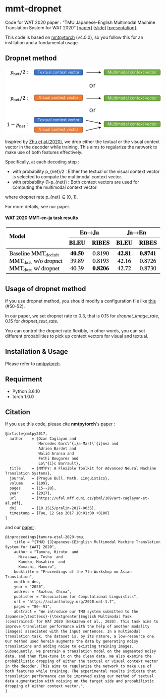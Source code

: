 # mmt-dropnet

Code for WAT 2020 paper : "TMU Japanese-English Multimodal Machine Translation System for WAT 2020" \[[paper](https://aclanthology.org/2020.wat-1.7/)\] \[[slide](https://speakerdeck.com/jinlafan/tmu-japanese-english-multimodal-machine-translation-system-for-wat-2020)\] \[[presentation](https://www.youtube.com/watch?v=pljsLkRMWDQ)\].

This code is based on [nmtpytorch](https://github.com/lium-lst/nmtpytorch/tree/v4.0.0) (v4.0.0), so you follow this for an instllation and a fundamental usage.

## Dropnet method
![dropnet_fig](docs/dropnet_fig.png?raw=true)

Inspired by [Zhu et al.(2020)](https://openreview.net/forum?id=Hyl7ygStwB), we drop either the textual or the visual context vector in the decoder while training.
This aims to regularize the network
to make use of both features effectively.

Specifically, at each decoding step :

- with probability p_{net}/2 : Either the textual or the visual context vector is selected to compute the multimodal context vector.
- with probability (1-p_{net}) : Both context vectors are used for computing the multimodal context vector.

where dropnet rate p_{net} ∈ [0, 1].

For more details, see our paper.

#### WAT 2020 MMT-en-ja task results
![dropnet_scores](docs/dropnet_scores.png)

## Usage of dropnet method
If you use dropnet method, you should modify a configuration file like [this](examples/v4.0.0/mmt-task-en-fr-multimodalatt-dropnet.conf) (#50-52).

In our paper, we set dropnet rate to 0.3, that is 0.15 for *dropnet_image_rate*, 0.15 for *dropnet_text_rate*.

You can control the dropnet rate flexibly, in other words, you can set different probabilities to pick up context vectors for visual and textual.

## Installation & Usage
Please refer to [nmtpytorch](https://github.com/lium-lst/nmtpytorch/tree/v4.0.0).
## Requirment
- Python 3.6.10
- torch 1.0.0

## Citation
If you use this code, please cite **nmtpytorch**'s [paper](https://ufal.mff.cuni.cz/pbml/109/art-caglayan-et-al.pdf) :
```
@article{nmtpy2017,
  author    = {Ozan Caglayan and
               Mercedes Garc\'{i}a-Mart\'{i}nez and
               Adrien Bardet and
               Walid Aransa and
               Fethi Bougares and
               Lo\"{i}c Barrault},
  title     = {NMTPY: A Flexible Toolkit for Advanced Neural Machine Translation Systems},
  journal   = {Prague Bull. Math. Linguistics},
  volume    = {109},
  pages     = {15--28},
  year      = {2017},
  url       = {https://ufal.mff.cuni.cz/pbml/109/art-caglayan-et-al.pdf},
  doi       = {10.1515/pralin-2017-0035},
  timestamp = {Tue, 12 Sep 2017 10:01:08 +0100}
}
```
and our [paper](https://aclanthology.org/2020.wat-1.7/) :
```
@inproceedings{tamura-etal-2020-tmu,
    title = "{TMU} {J}apanese-{E}nglish Multimodal Machine Translation System for {WAT} 2020",
    author = "Tamura, Hiroto  and
      Hirasawa, Tosho  and
      Kaneko, Masahiro  and
      Komachi, Mamoru",
    booktitle = "Proceedings of the 7th Workshop on Asian Translation",
    month = dec,
    year = "2020",
    address = "Suzhou, China",
    publisher = "Association for Computational Linguistics",
    url = "https://aclanthology.org/2020.wat-1.7",
    pages = "80--91",
    abstract = "We introduce our TMU system submitted to the Japanese{\textless}-{\textgreater}English Multimodal Task (constrained) for WAT 2020 (Nakazawa et al., 2020). This task aims to improve translation performance with the help of another modality (images) associated with the input sentences. In a multimodal translation task, the dataset is, by its nature, a low-resource one. Our method used herein augments the data by generating noisy translations and adding noise to existing training images. Subsequently, we pretrain a translation model on the augmented noisy data, and then fine-tune it on the clean data. We also examine the probabilistic dropping of either the textual or visual context vector in the decoder. This aims to regularize the network to make use of both features while training. The experimental results indicate that translation performance can be improved using our method of textual data augmentation with noising on the target side and probabilistic dropping of either context vector.",
}
```
